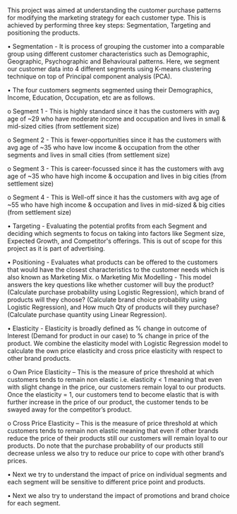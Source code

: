 This project was aimed at understanding the customer purchase patterns for modifying the marketing strategy for each customer type. 
This is achieved by performing three key steps: Segmentation, Targeting and positioning the products. 

•	Segmentation - It is process of grouping the customer into a comparable group using different customer characteristics such as Demographic, Geographic, Psychographic and Behavioural patterns. Here, we segment our customer data into 4 different segments using K-means clustering technique on top of Principal component analysis (PCA). 

•	The four customers segments segmented using their Demographics, Income, Education, Occupation, etc are as follows.
	
 o	Segment 1 - This is highly standard since it has the customers with avg age of ~29 who have moderate income and occupation and lives in small & mid-sized cities (from settlement size)

 o	Segment 2 - This is fewer-opportunities since it has the customers with avg age of ~35 who have low income & occupation from the other segments and lives in small cities (from settlement size)
	
 o	Segment 3 - This is career-focussed since it has the customers with avg age of ~35 who have high income & occupation and lives in big cities (from settlement size)
	
 o	Segment 4 - This is Well-off since it has the customers with avg age of ~55 who have high income & occupation and lives in mid-sized & big cities (from settlement size)

•	Targeting - Evaluating the potential profits from each Segment and deciding which segments to focus on taking into factors like Segment size, Expected Growth, and Competitor's offerings. This is out of scope for this project as it is part of advertising. 	

•	Positioning - Evaluates what products can be offered to the customers that would have the closest characteristics to the customer needs which is also known as Marketing Mix. 
    o	Marketing Mix Modelling - This model answers the key questions like whether customer will buy the product? (Calculate purchase probability using Logistic Regression), which brand of products will they choose? (Calculate brand choice probability using Logistic Regression), and How much Qty of products will they purchase? (Calculate purchase quantity using Linear Regression).

•	Elasticity - Elasticity is broadly defined as % change in outcome of Interest (Demand for product in our case) to % change in price of the product. We combine the elasticity model with Logistic Regression model to calculate the own price elasticity and cross price elasticity with respect to other brand products.  

o	Own Price Elasticity – This is the measure of price threshold at which customers tends to remain non elastic i.e. elasticity < 1 meaning that even with slight change in the price, our customers remain loyal to our products. Once the elasticity = 1, our customers tend to become elastic that is with further increase in the price of our product, the customer tends to be swayed away for the competitor’s product. 

o	Cross Price Elasticity – This is the measure of price threshold at which customers tends to remain non elastic meaning that even if other brands reduce the price of their products still our customers will remain loyal to our products. Do note that the purchase probability of our products still decrease unless we also try to reduce our price to cope with other brand’s prices. 

•	Next we try to understand the impact of price on individual segments and each segment will be sensitive to different price point and products. 

•	Next we also try to understand the impact of promotions and brand choice for each segment. 




